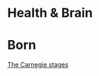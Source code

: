 # Health & Brain

# Born

[The Carnegie stages](https://www.embryology.ch/anglais/iperiodembry/carnegie01.html)